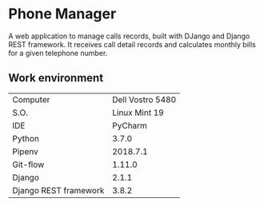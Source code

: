 # Phone Manager

A web application to manage calls records, built with DJango and Django REST framework.
It receives call detail records and calculates monthly bills for a given telephone number.

## Work environment

| | |
| :--- |:---|
| Computer | Dell Vostro 5480 |
| S.O. |Linux Mint 19 |
| IDE | PyCharm |
| Python | 3.7.0 |
| Pipenv | 2018.7.1 |
| Git-flow | 1.11.0 |
| Django | 2.1.1 |
| Django REST framework | 3.8.2 |